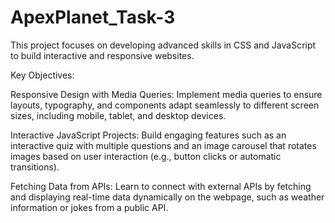 # ApexPlanet_Task-3
This project focuses on developing advanced skills in CSS and JavaScript to build interactive and responsive websites.

Key Objectives:

Responsive Design with Media Queries:
Implement media queries to ensure layouts, typography, and components adapt seamlessly to different screen sizes, including mobile, tablet, and desktop devices.

Interactive JavaScript Projects:
Build engaging features such as an interactive quiz with multiple questions and an image carousel that rotates images based on user interaction (e.g., button clicks or automatic transitions).

Fetching Data from APIs:
Learn to connect with external APIs by fetching and displaying real-time data dynamically on the webpage, such as weather information or jokes from a public API.
